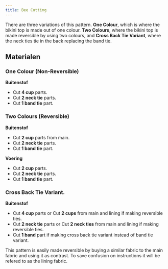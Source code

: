 ```yaml
---
title: Bee Cutting
---
```


There are three variations of this pattern. **One Colour**, which is where the bikini top is made out of one colour. **Two Colours**, where the bikini top is made reversible by using two colours, and **Cross Back Tie Variant**, where the neck ties tie in the back replacing the band tie.

## Materialen

### One Colour (Non-Reversible)

**Buitenstof**

- Cut **4 cup** parts.
- Cut **2 neck tie** parts.
- Cut **1 band tie** part.

### Two Colours (Reversible)

**Buitenstof**

- Cut **2 cup** parts from main.
- Cut **2 neck tie** parts.
- Cut **1 band tie** part.

**Voering**

- Cut **2 cup** parts.
- Cut **2 neck tie** parts.
- Cut **1 band tie** part.

### Cross Back Tie Variant.

**Buitenstof**

- Cut **4 cup** parts or Cut **2 cups** from main and lining if making reversible ties.
- Cut **2 neck tie** parts or Cut **2 neck ties** from main and lining if making reversible ties.
- Cut **1 band** part if making cross back tie variant instead of band tie variant.

<Note>

This pattern is easily made reversible by buying a similar fabric to the main fabric and using it as contrast. To save confusion on instructions it will be refered to as the lining fabric.

</Note>
